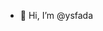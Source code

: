- 👋 Hi, I’m @ysfada
<!---
- 👀 I’m interested in ...
- 🌱 I’m currently learning ...
- 💞️ I’m looking to collaborate on ...
- 📫 How to reach me ...
--->

<!---
ysfada/ysfada is a ✨ special ✨ repository because its `README.md` (this file) appears on your GitHub profile.
You can click the Preview link to take a look at your changes.
--->
